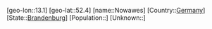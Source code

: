﻿---
location: [52.4,13.1]
type: City
tags:
- geo/City


SpocWebEntityId: 32977
isDeleted: false
confidential: public

---
[geo-lon::13.1]
[geo-lat::52.4]
[name::Nowawes]
[Country::[Germany](geo/Continent/Europe/Germany.md)]
[State::[Brandenburg](geo/Continent/Europe/Germany/Brandenburg.md)]
[Population::]
[Unknown::]


